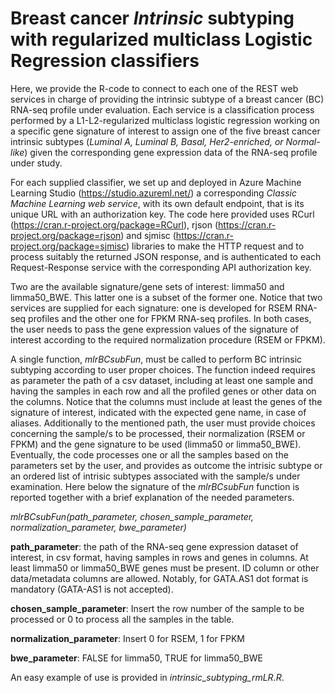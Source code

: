 # Breast cancer *Intrinsic* subtyping with regularized multiclass Logistic Regression classifiers

Here, we provide the R-code to connect to each one of the REST web services in charge of providing the intrinsic subtype of a breast cancer (BC) RNA-seq profile under evaluation. Each service is a classification process performed by a L1-L2-regularized multiclass logistic regression working on a specific gene signature of interest to assign one of the five breast cancer intrinsic subtypes (*Luminal A, Luminal B, Basal, Her2-enriched, or Normal-like*) given the corresponding gene expression data of the RNA-seq profile under study. 

For each supplied classifier, we set up and deployed in Azure Machine Learning Studio (https://studio.azureml.net/) a corresponding *Classic Machine Learning web service*, with its own default endpoint, that is its unique URL with an authorization key.
The code here provided uses RCurl (https://cran.r-project.org/package=RCurl), rjson (https://cran.r-project.org/package=rjson) and sjmisc (https://cran.r-project.org/package=sjmisc) libraries to make the HTTP request and to process suitably the returned JSON response, and is authenticated to each Request-Response service with the corresponding API authorization key.

Two are the available signature/gene sets of interest: limma50 and limma50_BWE. This latter one is a subset of the former one.
Notice that two services are supplied for each signature: one is developed for RSEM RNA-seq profiles and the other one for FPKM RNA-seq profiles. In both cases, the user needs to pass the gene expression values of the signature of interest according to the required normalization procedure (RSEM or FPKM).

A single function, *mlrBCsubFun*, must be called to perform BC intrinsic subtyping according to user proper choices.
The function indeed requires as parameter the path of a csv dataset, including at least one sample and having the samples in each row and all the profiled genes or other data on the columns. Notice that the columns must include at least the genes of the signature of interest, indicated with the expected gene name, in case of aliases. 
Additionally to the mentioned path, the user must provide choices concerning the sample/s to be processed, their normalization (RSEM or FPKM) and the gene signature to be used (limma50 or limma50_BWE). Eventually, the code processes one or all the samples based on the parameters set by the user, and provides as outcome the intrisic subtype or an ordered list of intrisic subtypes associated with the sample/s under examination.
Here below the signature of the *mlrBCsubFun* function is reported together with a brief explanation of the needed parameters. 

*mlrBCsubFun(path_parameter, chosen_sample_parameter, normalization_parameter, bwe_parameter)*

**path_parameter**: the path of the RNA-seq gene expression dataset of interest, in csv format, having samples in rows and genes in columns. At least limma50 or limma50_BWE genes must be present. ID column or other data/metadata columns are allowed. Notably, for GATA.AS1 dot format is mandatory (GATA-AS1 is not accepted).

**chosen_sample_parameter**: Insert the row number of the sample to be processed or 0 to process all the samples in the table.

**normalization_parameter**: Insert 0 for RSEM, 1 for FPKM

**bwe_parameter**: FALSE for limma50, TRUE for limma50_BWE


An easy example of use is provided in *intrinsic_subtyping_rmLR.R*.
